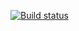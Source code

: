 [![Build status](https://ci.appveyor.com/api/projects/status/6pqs3bc4qrj4trkj/branch/main?svg=true)](https://ci.appveyor.com/project/VladislavChu/patterns1-1/branch/main)
